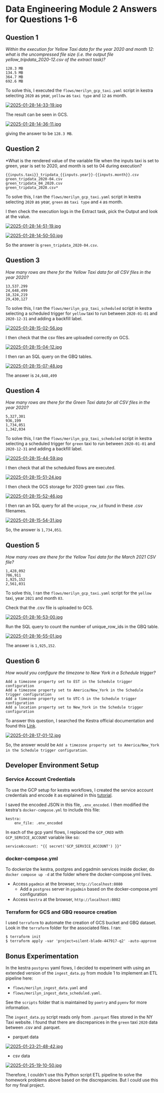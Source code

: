 # Data Engineering Module 2 Answers for Questions 1-6

## Question 1

*Within the execution for Yellow Taxi data for the year 2020 and month 12: what is the uncompressed file size (i.e. the output file yellow_tripdata_2020-12.csv of the extract task)?*

```
128.3 MB
134.5 MB
364.7 MB
692.6 MB
```

To solve this, I executed the `flows/merilyn_gcp_taxi.yaml` script in kestra selecting `2020` as year, `yellow` as `taxi type` and `12` as month.

[![2025-01-28-14-33-19.jpg](https://i.postimg.cc/J0M9P5Lj/2025-01-28-14-33-19.jpg)](https://postimg.cc/472L3tn3)

The result can be seen in GCS.

[![2025-01-28-14-36-11.jpg](https://i.postimg.cc/prW6DVfZ/2025-01-28-14-36-11.jpg)](https://postimg.cc/mznj4s6z)

giving the answer to be `128.3 MB`.

## Question 2

*What is the rendered value of the variable file when the inputs taxi is set to green, year is set to 2020, and month is set to 04 during execution?
```
{{inputs.taxi}}_tripdata_{{inputs.year}}-{{inputs.month}}.csv
green_tripdata_2020-04.csv
green_tripdata_04_2020.csv
green_tripdata_2020.csv*
```

To solve this, I ran the `flows/merilyn_gcp_taxi.yaml` script in kestra selecting `2020` as year, `green` as `taxi type` and `4` as month.

I then check the execution logs in the Extract task, pick the Output and look at the value.

[![2025-01-28-14-51-19.jpg](https://i.postimg.cc/T32LDz5c/2025-01-28-14-51-19.jpg)](https://postimg.cc/yk58qrPJ)

[![2025-01-28-14-50-50.jpg](https://i.postimg.cc/bN9SdyrJ/2025-01-28-14-50-50.jpg)](https://postimg.cc/mthg5GQf)

So the answer is `green_tripdata_2020-04.csv`.

## Question 3

*How many rows are there for the Yellow Taxi data for all CSV files in the year 2020?*
```
13,537.299
24,648,499
18,324,219
29,430,127
```

To solve this, I ran the `flows/merilyn_gcp_taxi_scheduled` script in kestra selecting a scheduled trigger for `yellow` taxi to run between `2020-01-01` and `2020-12-31` and adding a backfill label.

[![2025-01-28-15-02-56.jpg](https://i.postimg.cc/tT8v1drh/2025-01-28-15-02-56.jpg)](https://postimg.cc/N97kSXvM)

I then check that the csv files are uploaded correctly on GCS.

[![2025-01-28-15-04-12.jpg](https://i.postimg.cc/7hV7vwTf/2025-01-28-15-04-12.jpg)](https://postimg.cc/648TnscX)

I then ran an SQL query on the GBQ tables.

[![2025-01-28-15-07-48.jpg](https://i.postimg.cc/jd12DDKR/2025-01-28-15-07-48.jpg)](https://postimg.cc/4mzsMNm0)

The answer is `24,648,499`

## Question 4

*How many rows are there for the Green Taxi data for all CSV files in the year 2020?*
```
5,327,301
936,199
1,734,051
1,342,034
```

To solve this, I ran the `flows/merilyn_gcp_taxi_scheduled` script in kestra selecting a scheduled trigger for `green` taxi to run between `2020-01-01` and `2020-12-31` and adding a backfill label.

[![2025-01-28-15-44-59.jpg](https://i.postimg.cc/QCq3mfnr/2025-01-28-15-44-59.jpg)](https://postimg.cc/H8jRs9gS)


I then check that all the scheduled flows are executed.

[![2025-01-28-15-51-24.jpg](https://i.postimg.cc/GmW5BkqP/2025-01-28-15-51-24.jpg)](https://postimg.cc/5Xm3TFcj)

I then check the GCS storage for 2020 green taxi .csv files.

[![2025-01-28-15-52-46.jpg](https://i.postimg.cc/YqVXV6Kc/2025-01-28-15-52-46.jpg)](https://postimg.cc/bsxHS2wL)


I then ran an SQL query for all the `unique_row_id` found in these .csv filenames.

[![2025-01-28-15-54-31.jpg](https://i.postimg.cc/ZqmLtjwQ/2025-01-28-15-54-31.jpg)](https://postimg.cc/pm0jKQbQ)

So, the answer is `1,734,051`.

## Question 5

*How many rows are there for the Yellow Taxi data for the March 2021 CSV file?*
```
1,428,092
706,911
1,925,152
2,561,031
```

To solve this, I ran the `flows/merilyn_gcp_taxi.yaml` script for the `yellow` taxi, year `2021` and month `03`.

Check that the .csv file is uploaded to GCS.

[![2025-01-28-16-53-00.jpg](https://i.postimg.cc/yxpYHV0N/2025-01-28-16-53-00.jpg)](https://postimg.cc/0KmqG1Wg)

Run the SQL query to count the number of unique_row_ids in the GBQ table.

[![2025-01-28-16-55-01.jpg](https://i.postimg.cc/bvfY8VS1/2025-01-28-16-55-01.jpg)](https://postimg.cc/Hr31922L)

The answer is `1,925,152`.

## Question 6

*How would you configure the timezone to New York in a Schedule trigger?*
```
Add a timezone property set to EST in the Schedule trigger configuration
Add a timezone property set to America/New_York in the Schedule trigger configuration
Add a timezone property set to UTC-5 in the Schedule trigger configuration
Add a location property set to New_York in the Schedule trigger configuration
```

To answer this question, I searched the Kestra official documentation and found this [Link](https://kestra.io/docs/workflow-components/triggers/schedule-trigger).

[![2025-01-28-17-01-12.jpg](https://i.postimg.cc/25XDyHVH/2025-01-28-17-01-12.jpg)](https://postimg.cc/gwR5BHyR)

So, the answer would be `Add a timezone property set to America/New_York in the Schedule trigger configuration`.

## Developer Environment Setup

### Service Account Credentials

To use the GCP setup for kestra workflows, I created the service account credentials and encode it as explained in this [tutorial](https://github.com/m-t-a97/docs/blob/main/content/docs/15.how-to-guides/google-credentials.md).

I saved the encoded JSON in this file, `.env_encoded`. I then modified the kestra's `docker-compose.yml` to include this file:
```
kestra:
    env_file: .env_encoded
```

In each of the gcp yaml flows, I replaced the `GCP_CRED` with `GCP_SERVICE_ACCOUNT` variable like so:

```
serviceAccount: "{{ secret('GCP_SERVICE_ACCOUNT') }}"
```
### docker-compose.yml

To dockerize the kestra, postgres and pgadmin services inside docker, do `docker compose up -d` at the folder where the docker-compose.yml lives.

- Access `pgadmin` at the browser, `http://localhost:8080`
    - Add a `postgres` server in `pgadmin` based on the docker-compose.yml configuration 
- Access `kestra` at the browser, `http://localhost:8082`

### Terraform for GCS and GBQ resource creation

I used `terraform` to automate the creation of GCS bucket and GBQ dataset. Look in the `terraform` folder for the associated files.  I ran:
```
$ terraform init
$ terraform apply -var 'project=silent-blade-447917-q2' -auto-approve
```

## Bonus Experimentation

In the kestra `postgres` yaml flows, I decided to experiment with using an extended version of the `ingest_data.py` from module 1 to implement an ETL pipeline here:
- `flows/merilyn_ingest_data.yaml` and 
- `flows/merilyn_ingest_data_scheduled.yaml`.  

See the `scripts` folder that is maintained by `poetry` and `pyenv` for more information.

The `ingest_data.py` script reads only from `.parquet` files stored in the NY Taxi website.  I found that there are discrepanices in the `green` taxi `2020` data between .csv and .parquet.

- parquet data

[![2025-01-23-21-48-42.jpg](https://i.postimg.cc/bvn7Yzfv/2025-01-23-21-48-42.jpg)](https://postimg.cc/bGzC3fJX)

- csv data

[![2025-01-25-19-10-50.jpg](https://i.postimg.cc/hjqHfHK1/2025-01-25-19-10-50.jpg)](https://postimg.cc/DWBCNpJS)

Therefore, I couldn't use this Python script ETL pipeline to solve the homework problems above based on the discrepancies. But I could use this for my final project.

